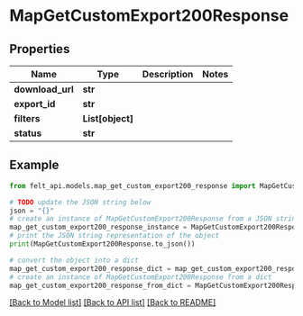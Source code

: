 # MapGetCustomExport200Response


## Properties

Name | Type | Description | Notes
------------ | ------------- | ------------- | -------------
**download_url** | **str** |  | 
**export_id** | **str** |  | 
**filters** | **List[object]** |  | 
**status** | **str** |  | 

## Example

```python
from felt_api.models.map_get_custom_export200_response import MapGetCustomExport200Response

# TODO update the JSON string below
json = "{}"
# create an instance of MapGetCustomExport200Response from a JSON string
map_get_custom_export200_response_instance = MapGetCustomExport200Response.from_json(json)
# print the JSON string representation of the object
print(MapGetCustomExport200Response.to_json())

# convert the object into a dict
map_get_custom_export200_response_dict = map_get_custom_export200_response_instance.to_dict()
# create an instance of MapGetCustomExport200Response from a dict
map_get_custom_export200_response_from_dict = MapGetCustomExport200Response.from_dict(map_get_custom_export200_response_dict)
```
[[Back to Model list]](../README.md#documentation-for-models) [[Back to API list]](../README.md#documentation-for-api-endpoints) [[Back to README]](../README.md)


